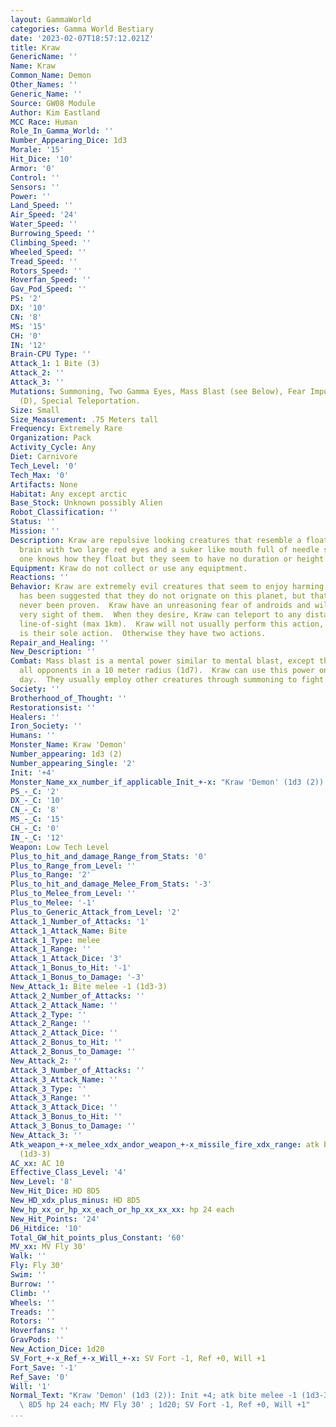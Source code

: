 ```yaml
---
layout: GammaWorld
categories: Gamma World Bestiary
date: '2023-02-07T18:57:12.021Z'
title: Kraw
GenericName: ''
Name: Kraw
Common_Name: Demon
Other_Names: ''
Generic_Name: ''
Source: GW08 Module
Author: Kim Eastland
MCC Race: Human
Role_In_Gamma_World: ''
Number_Appearing_Dice: 1d3
Morale: '15'
Hit_Dice: '10'
Armor: '0'
Control: ''
Sensors: ''
Power: ''
Land_Speed: ''
Air_Speed: '24'
Water_Speed: ''
Burrowing_Speed: ''
Climbing_Speed: ''
Wheeled_Speed: ''
Tread_Speed: ''
Rotors_Speed: ''
Hoverfan_Speed: ''
Gav_Pod_Speed: ''
PS: '2'
DX: '10'
CN: '8'
MS: '15'
CH: '0'
IN: '12'
Brain-CPU Type: ''
Attack_1: 1 Bite (3)
Attack_2: ''
Attack_3: ''
Mutations: Summoning, Two Gamma Eyes, Mass Blast (see Below), Fear Impulse - Android
  (D), Special Teleportation.
Size: Small
Size_Measurement: .75 Meters tall
Frequency: Extremely Rare
Organization: Pack
Activity_Cycle: Any
Diet: Carnivore
Tech_Level: '0'
Tech_Max: '0'
Artifacts: None
Habitat: Any except arctic
Base_Stock: Unknown possibly Alien
Robot_Classification: ''
Status: ''
Mission: ''
Description: Kraw are repulsive looking creatures that resemble a floating, human
  brain with two large red eyes and a suker like mouth full of needle sharp teeth.  No
  one knows how they float but they seem to have no duration or height limitations.
Equipment: Kraw do not collect or use any equiptment.
Reactions: ''
Behavior: Kraw are extremely evil creatures that seem to enjoy harming others.  It
  has been suggested that they do not orignate on this planet, but that theory has
  never been proven.  Kraw have an unreasoning fear of androids and will run at the
  very sight of them.  When they desire, Kraw can teleport to any distance, within
  line-of-sight (max 1km).  Kraw will not usually perform this action, as teleportation
  is their sole action.  Otherwise they have two actions.
Repair_and_Healing: ''
New_Description: ''
Combat: Mass blast is a mental power similar to mental blast, except that it covers
  all opponents in a 10 meter radius (1d7).  Kraw can use this power only twice a
  day.  They usually employ other creatures through summoning to fight for them.
Society: ''
Brotherhood_of_Thought: ''
Restorationsist: ''
Healers: ''
Iron_Society: ''
Humans: ''
Monster_Name: Kraw 'Demon'
Number_appearing: 1d3 (2)
Number_appearing_Single: '2'
Init: '+4'
Monster_Name_xx_number_if_applicable_Init_+-x: "Kraw 'Demon' (1d3 (2)): Init +4"
PS_-_C: '2'
DX_-_C: '10'
CN_-_C: '8'
MS_-_C: '15'
CH_-_C: '0'
IN_-_C: '12'
Weapon: Low Tech Level
Plus_to_hit_and_damage_Range_from_Stats: '0'
Plus_to_Range_from_Level: ''
Plus_to_Range: '2'
Plus_to_hit_and_damage_Melee_From_Stats: '-3'
Plus_to_Melee_from_Level: ''
Plus_to_Melee: '-1'
Plus_to_Generic_Attack_from_Level: '2'
Attack_1_Number_of_Attacks: '1'
Attack_1_Attack_Name: Bite
Attack_1_Type: melee
Attack_1_Range: ''
Attack_1_Attack_Dice: '3'
Attack_1_Bonus_to_Hit: '-1'
Attack_1_Bonus_to_Damage: '-3'
New_Attack_1: Bite melee -1 (1d3-3)
Attack_2_Number_of_Attacks: ''
Attack_2_Attack_Name: ''
Attack_2_Type: ''
Attack_2_Range: ''
Attack_2_Attack_Dice: ''
Attack_2_Bonus_to_Hit: ''
Attack_2_Bonus_to_Damage: ''
New_Attack_2: ''
Attack_3_Number_of_Attacks: ''
Attack_3_Attack_Name: ''
Attack_3_Type: ''
Attack_3_Range: ''
Attack_3_Attack_Dice: ''
Attack_3_Bonus_to_Hit: ''
Attack_3_Bonus_to_Damage: ''
New_Attack_3: ''
Atk_weapon_+-x_melee_xdx_andor_weapon_+-x_missile_fire_xdx_range: atk bite melee -1
  (1d3-3)
AC_xx: AC 10
Effective_Class_Level: '4'
New_Level: '8'
New_Hit_Dice: HD 8D5
New_HD_xdx_plus_minus: HD 8D5
New_hp_xx_or_hp_xx_each_or_hp_xx_xx_xx: hp 24 each
New_Hit_Points: '24'
D6_Hitdice: '10'
Total_GW_hit_points_plus_Constant: '60'
MV_xx: MV Fly 30'
Walk: ''
Fly: Fly 30'
Swim: ''
Burrow: ''
Climb: ''
Wheels: ''
Treads: ''
Rotors: ''
Hoverfans: ''
GravPods: ''
New_Action_Dice: 1d20
SV_Fort_+-x_Ref_+-x_Will_+-x: SV Fort -1, Ref +0, Will +1
Fort_Save: '-1'
Ref_Save: '0'
Will: '1'
Normal_Text: "Kraw 'Demon' (1d3 (2)): Init +4; atk bite melee -1 (1d3-3); AC 10; HD\
  \ 8D5 hp 24 each; MV Fly 30' ; 1d20; SV Fort -1, Ref +0, Will +1"
...
```

